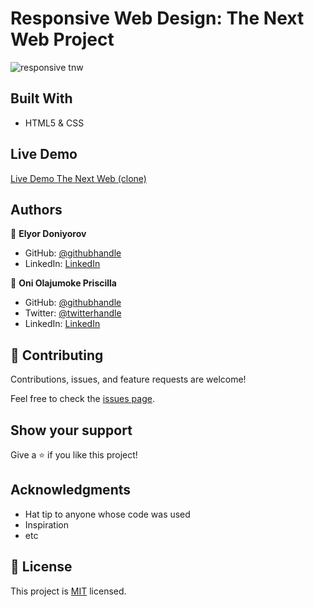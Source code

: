 # Responsive Web Design: The Next Web Project

> 
![responsive tnw](https://user-images.githubusercontent.com/69638013/105453078-c58ebc80-5c7f-11eb-9aaf-09147e8ccf05.png)

## Built With

- HTML5 & CSS

## Live Demo

[Live Demo The Next Web (clone)](https://el28dev.github.io/TNW_project/.)

## Authors

👤 **Elyor Doniyorov**

- GitHub: [@githubhandle](https://github.com/EL28DEV)
- LinkedIn: [LinkedIn](https://linkedin.com/elyor-doniyorov-a24631135/)

👤 **Oni Olajumoke Priscilla**

- GitHub: [@githubhandle](https://github.com/prolajumokeoni)
- Twitter: [@twitterhandle](https://twitter.com/prolajumokeoni)
- LinkedIn: [LinkedIn](https://linkedin.com/olajumoke-priscilla-oni-44a48b162/)

## 🤝 Contributing

Contributions, issues, and feature requests are welcome!

Feel free to check the [issues page](https://github.com/EL28DEV/TNW_project/issues).

## Show your support

Give a ⭐️ if you like this project!

## Acknowledgments

- Hat tip to anyone whose code was used
- Inspiration
- etc

## 📝 License

This project is [MIT](https://github.com/EL28DEV/TNW_project/blob/main/LICENSE) licensed.
